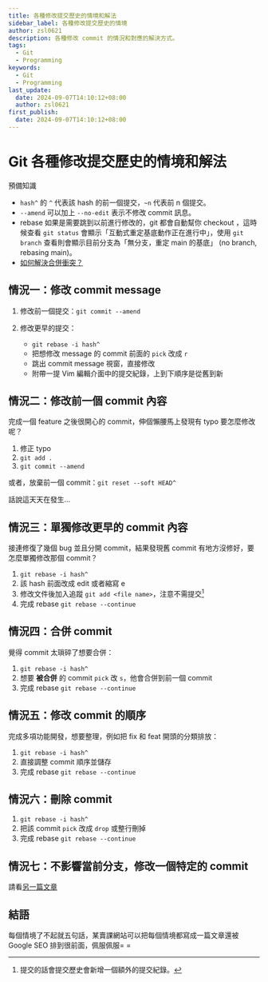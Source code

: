 ```yaml
---
title: 各種修改提交歷史的情境和解法
sidebar_label: 各種修改提交歷史的情境
author: zsl0621
description: 各種修改 commit 的情況和對應的解決方式。
tags:
  - Git
  - Programming
keywords:
  - Git
  - Programming
last_update:
  date: 2024-09-07T14:10:12+08:00
  author: zsl0621
first_publish:
  date: 2024-09-07T14:10:12+08:00
---
```


# Git 各種修改提交歷史的情境和解法

預備知識

- `hash^` 的 `^` 代表該 hash 的前一個提交，`~n` 代表前 n 個提交。
- `--amend` 可以加上 `--no-edit` 表示不修改 commit 訊息。
- rebase 如果是需要跳到以前進行修改的，git 都會自動幫你 checkout ，這時候查看 `git status` 會顯示「互動式重定基底動作正在進行中」，使用 `git branch` 查看則會顯示目前分支為「無分支，重定 main 的基底」 (no branch, rebasing main)。
- [如何解決合併衝突？](../preliminaries/keyword#進階)

## 情況一：修改 commit message

1. 修改前一個提交：`git commit --amend`

2. 修改更早的提交：
   - `git rebase -i hash^`
   - 把想修改 message 的 commit 前面的 `pick` 改成 `r`
   - 跳出 commit message 視窗，直接修改
   - 附帶一提 Vim 編輯介面中的提交紀錄，上到下順序是從舊到新

## 情況二：修改前一個 commit 內容

完成一個 feature 之後很開心的 commit，伸個懶腰馬上發現有 typo 要怎麼修改呢？

1. 修正 typo
2. `git add .`
3. `git commit --amend`

或者，放棄前一個 commit：`git reset --soft HEAD^`

話說這天天在發生...

## 情況三：單獨修改更早的 commit 內容

接連修復了幾個 bug 並且分開 commit，結果發現舊 commit 有地方沒修好，要怎麼單獨修改那個 commit？

1. `git rebase -i hash^`
2. 該 hash 前面改成 edit 或者縮寫 e
3. 修改文件後加入追蹤 `git add <file name>`，注意不需提交[^rebase-commit]
4. 完成 rebase `git rebase --continue`

[^rebase-commit]: 提交的話會提交歷史會新增一個額外的提交紀錄。

## 情況四：合併 commit

覺得 commit 太瑣碎了想要合併：

1. `git rebase -i hash^`
2. 想要 **被合併** 的 commit `pick` 改 `s`，他會合併到前一個 commit
3. 完成 rebase `git rebase --continue`

## 情況五：修改 commit 的順序

完成多項功能開發，想要整理，例如把 fix 和 feat 開頭的分類排放：

1. `git rebase -i hash^`
2. 直接調整 commit 順序並儲存
3. 完成 rebase `git rebase --continue`

## 情況六：刪除 commit

1. `git rebase -i hash^`
2. 把該 commit `pick` 改成 `drop` 或整行刪掉
3. 完成 rebase `git rebase --continue`

## 情況七：不影響當前分支，修改一個特定的 commit

請看[另一篇文章](./flashback-commit)

## 結語

每個情境了不起就五句話，某賣課網站可以把每個情境都寫成一篇文章還被 Google SEO 排到很前面，佩服佩服= =
